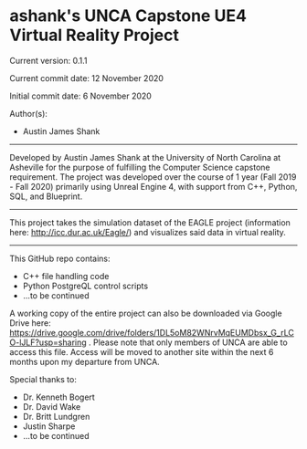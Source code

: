 # ashank's UNCA Capstone UE4 Virtual Reality Project

Current version: 0.1.1

Current commit date: 12 November 2020

Initial commit date: 6 November 2020

Author(s):
- Austin James Shank

--- --- --- --- --- --- --- ---

Developed by Austin James Shank at the University of North Carolina at Asheville for the purpose of fulfilling the Computer Science capstone requirement. The project was developed over the course of 1 year (Fall 2019 - Fall 2020) primarily using Unreal Engine 4, with support from C++, Python, SQL, and Blueprint.

--- --- --- --- --- --- --- ---

This project takes the simulation dataset of the EAGLE project (information here: http://icc.dur.ac.uk/Eagle/) and visualizes said data in virtual reality.
  
--- --- --- --- --- --- --- ---

This GitHub repo contains:
- C++ file handling code
- Python PostgreQL control scripts
- ...to be continued

A working copy of the entire project can also be downloaded via Google Drive here: https://drive.google.com/drive/folders/1DL5oM82WNrvMqEUMDbsx_G_rLCO-lJLF?usp=sharing . Please note that only members of UNCA are able to access this file. Access will be moved to another site within the next 6 months upon my departure from UNCA.

Special thanks to:
- Dr. Kenneth Bogert
- Dr. David Wake
- Dr. Britt Lundgren
- Justin Sharpe
- ...to be continued
